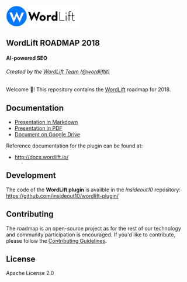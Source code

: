 <a href="https://wordlift.io"><img src="img/WordLift__logo--5.png"/></a>

## WordLift ROADMAP 2018
#### AI-powered SEO
###### Created by the [WordLift Team (@wordliftit)](https://twitter.com/wordliftit)

Welcome 🖖! This repository contains the [WordLift](https://wordlift.io) roadmap for 2018.

## Documentation

- [Presentation in Markdown](https://github.com/wordlift/roadmap/blob/master/wordlift-roadmap-2018.md)
- [Presentation in PDF](https://github.com/wordlift/roadmap/blob/master/wordlift-roadmap-2018.pdf)
- [Document on Google Drive](https://docs.google.com/document/d/16Is1RpYO-2PaSKrElFr5_ky1p7kvcSQkiaySWfRQUi0/edit?usp=sharing)

Reference documentation for the plugin can be found at:
- http://docs.wordlift.io/

## Development

The code of the **WordLift plugin** is availble in the *Insideout10* repository:
https://github.com/insideout10/wordlift-plugin/

## Contributing

The roadmap is an open-source project as for the rest of our technology and community participation is encouraged.
If you'd like to contribute, please follow the [Contributing Guidelines](https://github.com/insideout10/wordlift-plugin/blob/develop/CONTRIBUTING.md).

## License

Apache License 2.0
